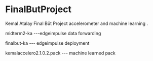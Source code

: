# FinalButProject
 Kemal Atalay Final Büt Project accelerometer and machine learning .
 
 midterm2-ka ---edgeimpulse data forwarding 

finalbut-ka --- edgeimpulse deployment

kemalaccelero2.1.0.2.pack --- machine learned pack


